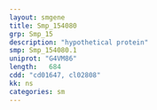 ```yaml
---
layout: smgene
title: Smp_154080
grp: Smp_15
description: "hypothetical protein"
smp: Smp_154080.1
uniprot: "G4VM86"
length:   684
cdd: "cd01647, cl02808"
kk: ns
categories: sm
---
```

